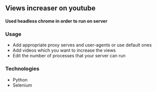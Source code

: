 ## Views increaser on youtube
#### Used headless chrome in order to run on server
### Usage 
* Add appropriate proxy serves and user-agents or use default ones
* Add videos which you want to increase the views
* Edit the number of processes that your server can run

### Technologies
* Python
* Selenium